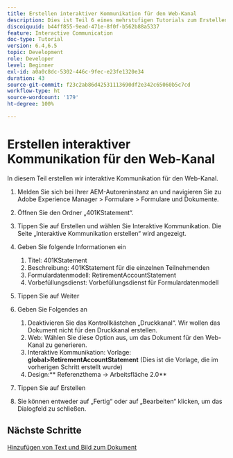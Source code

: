 ```yaml
---
title: Erstellen interaktiver Kommunikation für den Web-Kanal
description: Dies ist Teil 6 eines mehrstufigen Tutorials zum Erstellen Ihres ersten interaktiven Kommunikationsdokuments. In diesem Teil erstellen wir interaktive Kommunikation für den Web-Kanal.
discoiquuid: b44ff855-9ead-471e-8f0f-b562b88a5337
feature: Interactive Communication
doc-type: Tutorial
version: 6.4,6.5
topic: Development
role: Developer
level: Beginner
exl-id: a0a0c8dc-5302-446c-9fec-e23fe1320e34
duration: 43
source-git-commit: f23c2ab86d42531113690df2e342c65060b5c7cd
workflow-type: ht
source-wordcount: '179'
ht-degree: 100%

---
```


# Erstellen interaktiver Kommunikation für den Web-Kanal

In diesem Teil erstellen wir interaktive Kommunikation für den Web-Kanal.

1. Melden Sie sich bei Ihrer AEM-Autoreninstanz an und navigieren Sie zu Adobe Experience Manager > Formulare > Formulare und Dokumente.
1. Öffnen Sie den Ordner „401KStatement“.
1. Tippen Sie auf Erstellen und wählen Sie Interaktive Kommunikation. Die Seite „Interaktive Kommunikation erstellen“ wird angezeigt. 
1. Geben Sie folgende Informationen ein

   1. Titel: 401KStatement
   1. Beschreibung: 401KStatement für die einzelnen Teilnehmenden
   1. Formulardatenmodell: RetirementAccountStatement
   1. Vorbefüllungsdienst: Vorbefüllungsdienst für Formulardatenmodell

1. Tippen Sie auf Weiter
1. Geben Sie Folgendes an

   1. Deaktivieren Sie das Kontrollkästchen „Druckkanal“. Wir wollen das Dokument nicht für den Druckkanal erstellen.
   1. Web: Wählen Sie diese Option aus, um das Dokument für den Web-Kanal zu generieren.
   1. Interaktive Kommunikation: Vorlage: **global>RetirementAccountStatement** (Dies ist die Vorlage, die im vorherigen Schritt erstellt wurde)
   1. Design:** Referenzthema -> Arbeitsfläche 2.0**

1. Tippen Sie auf Erstellen
1. Sie können entweder auf „Fertig“ oder auf „Bearbeiten“ klicken, um das Dialogfeld zu schließen.

## Nächste Schritte

[Hinzufügen von Text und Bild zum Dokument](./partseven.md)
